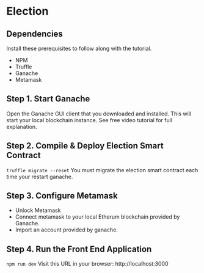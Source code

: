 # Election

## Dependencies

Install these prerequisites to follow along with the tutorial.
- NPM
- Truffle
- Ganache
- Metamask

## Step 1. Start Ganache

Open the Ganache GUI client that you downloaded and installed. This will start your local blockchain instance. See free video tutorial for full explanation.

## Step 2. Compile & Deploy Election Smart Contract

`truffle migrate --reset`
You must migrate the election smart contract each time your restart ganache.

## Step 3. Configure Metamask

- Unlock Metamask
- Connect metamask to your local Etherum blockchain provided by Ganache.
- Import an account provided by ganache.

## Step 4. Run the Front End Application

`npm run dev`
Visit this URL in your browser: http://localhost:3000

